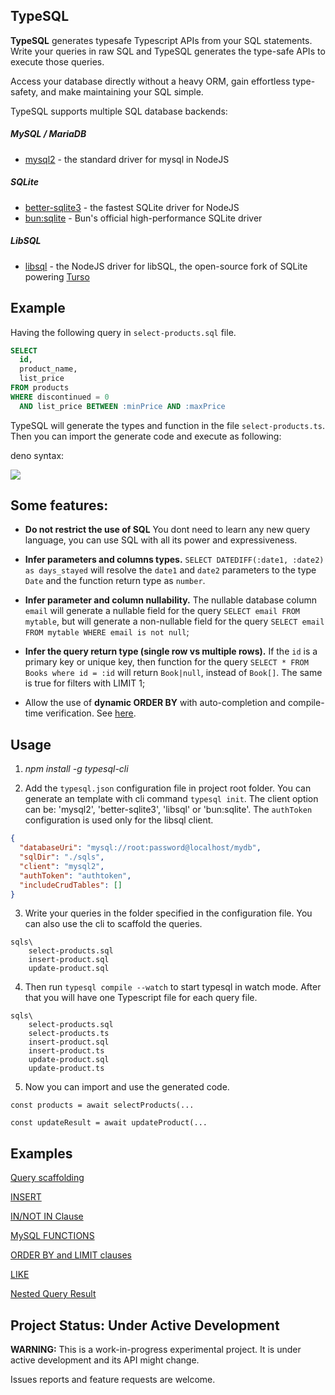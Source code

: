 ## TypeSQL

**TypeSQL** generates typesafe Typescript APIs from your SQL statements. Write your queries in raw SQL and TypeSQL generates the type-safe APIs to execute those queries.

Access your database directly without a heavy ORM, gain effortless type-safety, and make maintaining your SQL simple.

TypeSQL supports multiple SQL database backends:

##### MySQL / MariaDB

- [mysql2](https://www.npmjs.com/package/mysql2) - the standard driver for mysql in NodeJS

##### SQLite
- [better-sqlite3](https://www.npmjs.com/package/better-sqlite3) - the fastest SQLite driver for NodeJS
- [bun:sqlite](https://bun.sh/docs/api/sqlite) - Bun's official high-performance SQLite driver

##### LibSQL
- [libsql](https://www.npmjs.com/package/libsql) - the NodeJS driver for libSQL, the open-source fork of SQLite powering [Turso](https://turso.tech/)

## Example

Having the following query in `select-products.sql` file.

```sql
SELECT
  id,
  product_name,
  list_price
FROM products
WHERE discontinued = 0
  AND list_price BETWEEN :minPrice AND :maxPrice
```

TypeSQL will generate the types and function in the file `select-products.ts`.
Then you can import the generate code and execute as following:

deno syntax:

![](typesql-deno.gif)

## Some features:

- **Do not restrict the use of SQL** You dont need to learn any new query language, you can use SQL with all its power and expressiveness.

- **Infer parameters and columns types.** `SELECT DATEDIFF(:date1, :date2) as days_stayed` will resolve the `date1` and `date2` parameters to the type `Date` and the function return type as `number`.

- **Infer parameter and column nullability.** The nullable database column `email` will generate a nullable field for the query `SELECT email FROM mytable`, but will generate a non-nullable field for the query `SELECT email FROM mytable WHERE email is not null`;

- **Infer the query return type (single row vs multiple rows).** If the `id` is a primary key or unique key, then function for the query `SELECT * FROM Books where id = :id` will return `Book|null`, instead of `Book[]`. The same is true for filters with LIMIT 1;

- Allow the use of **dynamic ORDER BY** with auto-completion and compile-time verification. See [here](/docs/orderBy_limit.md).

## Usage

1. _npm install -g typesql-cli_

2. Add the `typesql.json` configuration file in project root folder. You can generate an template with cli command `typesql init`. The client option can be: 'mysql2', 'better-sqlite3', 'libsql' or 'bun:sqlite'. The `authToken` configuration is used only for the libsql client.

```json
{
  "databaseUri": "mysql://root:password@localhost/mydb",
  "sqlDir": "./sqls",
  "client": "mysql2",
  "authToken": "authtoken",
  "includeCrudTables": []
}
```

3. Write your queries in the folder specified in the configuration file. You can also use the cli to scaffold the queries.

```
sqls\
    select-products.sql
    insert-product.sql
    update-product.sql
```

4. Then run `typesql compile --watch` to start typesql in watch mode. After that you will have one Typescript file for each query file.

```
sqls\
    select-products.sql
    select-products.ts
    insert-product.sql
    insert-product.ts
    update-product.sql
    update-product.ts
```

5. Now you can import and use the generated code.

```
const products = await selectProducts(...

const updateResult = await updateProduct(...
```

## Examples

[Query scaffolding](/docs/query_scaffolding.md)

[INSERT](/docs/insert.md)

[IN/NOT IN Clause](/docs/in_clause.md)

[MySQL FUNCTIONS](/docs/functions.md)

[ORDER BY and LIMIT clauses](/docs/orderBy_limit.md)

[LIKE](/docs/like.md)

[Nested Query Result](/docs/nested-query-result.md)

## Project Status: Under Active Development

**WARNING:** This is a work-in-progress experimental project. It is under active development and its API might change.

Issues reports and feature requests are welcome.
